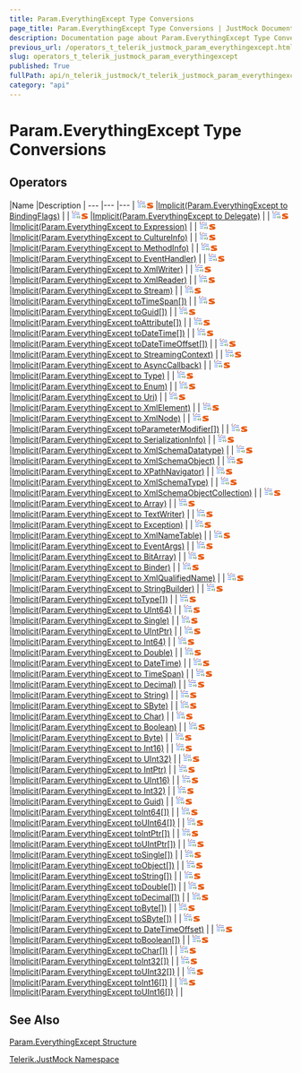 ```yaml
---
title: Param.EverythingExcept Type Conversions
page_title: Param.EverythingExcept Type Conversions | JustMock Documentation
description: Documentation page about Param.EverythingExcept Type Conversions.
previous_url: /operators_t_telerik_justmock_param_everythingexcept.html
slug: operators_t_telerik_justmock_param_everythingexcept
published: True
fullPath: api/n_telerik_justmock/t_telerik_justmock_param_everythingexcept/operators_t_telerik_justmock_param_everythingexcept/operators_t_telerik_justmock_param_everythingexcept
category: "api"
---
```


# Param.EverythingExcept Type Conversions



## Operators



 |Name |Description |
--- |--- |--- |
![Public operator](/icons/puboperator.gif)![Static member](/icons/static.gif) |[Implicit(Param.EverythingExcept to BindingFlags)](m_telerik_justmock_param_everythingexcept_op_implicit) | |
![Public operator](/icons/puboperator.gif)![Static member](/icons/static.gif) |[Implicit(Param.EverythingExcept to Delegate)](m_telerik_justmock_param_everythingexcept_op_implicit_1) | |
![Public operator](/icons/puboperator.gif)![Static member](/icons/static.gif) |[Implicit(Param.EverythingExcept to Expression)](m_telerik_justmock_param_everythingexcept_op_implicit_2) | |
![Public operator](/icons/puboperator.gif)![Static member](/icons/static.gif) |[Implicit(Param.EverythingExcept to CultureInfo)](m_telerik_justmock_param_everythingexcept_op_implicit_3) | |
![Public operator](/icons/puboperator.gif)![Static member](/icons/static.gif) |[Implicit(Param.EverythingExcept to MethodInfo)](m_telerik_justmock_param_everythingexcept_op_implicit_4) | |
![Public operator](/icons/puboperator.gif)![Static member](/icons/static.gif) |[Implicit(Param.EverythingExcept to EventHandler)](m_telerik_justmock_param_everythingexcept_op_implicit_5) | |
![Public operator](/icons/puboperator.gif)![Static member](/icons/static.gif) |[Implicit(Param.EverythingExcept to XmlWriter)](m_telerik_justmock_param_everythingexcept_op_implicit_6) | |
![Public operator](/icons/puboperator.gif)![Static member](/icons/static.gif) |[Implicit(Param.EverythingExcept to XmlReader)](m_telerik_justmock_param_everythingexcept_op_implicit_7) | |
![Public operator](/icons/puboperator.gif)![Static member](/icons/static.gif) |[Implicit(Param.EverythingExcept to Stream)](m_telerik_justmock_param_everythingexcept_op_implicit_8) | |
![Public operator](/icons/puboperator.gif)![Static member](/icons/static.gif) |[Implicit(Param.EverythingExcept toTimeSpan[])](m_telerik_justmock_param_everythingexcept_op_implicit_9) | |
![Public operator](/icons/puboperator.gif)![Static member](/icons/static.gif) |[Implicit(Param.EverythingExcept toGuid[])](m_telerik_justmock_param_everythingexcept_op_implicit_10) | |
![Public operator](/icons/puboperator.gif)![Static member](/icons/static.gif) |[Implicit(Param.EverythingExcept toAttribute[])](m_telerik_justmock_param_everythingexcept_op_implicit_11) | |
![Public operator](/icons/puboperator.gif)![Static member](/icons/static.gif) |[Implicit(Param.EverythingExcept toDateTime[])](m_telerik_justmock_param_everythingexcept_op_implicit_12) | |
![Public operator](/icons/puboperator.gif)![Static member](/icons/static.gif) |[Implicit(Param.EverythingExcept toDateTimeOffset[])](m_telerik_justmock_param_everythingexcept_op_implicit_13) | |
![Public operator](/icons/puboperator.gif)![Static member](/icons/static.gif) |[Implicit(Param.EverythingExcept to StreamingContext)](m_telerik_justmock_param_everythingexcept_op_implicit_14) | |
![Public operator](/icons/puboperator.gif)![Static member](/icons/static.gif) |[Implicit(Param.EverythingExcept to AsyncCallback)](m_telerik_justmock_param_everythingexcept_op_implicit_15) | |
![Public operator](/icons/puboperator.gif)![Static member](/icons/static.gif) |[Implicit(Param.EverythingExcept to Type)](m_telerik_justmock_param_everythingexcept_op_implicit_16) | |
![Public operator](/icons/puboperator.gif)![Static member](/icons/static.gif) |[Implicit(Param.EverythingExcept to Enum)](m_telerik_justmock_param_everythingexcept_op_implicit_17) | |
![Public operator](/icons/puboperator.gif)![Static member](/icons/static.gif) |[Implicit(Param.EverythingExcept to Uri)](m_telerik_justmock_param_everythingexcept_op_implicit_18) | |
![Public operator](/icons/puboperator.gif)![Static member](/icons/static.gif) |[Implicit(Param.EverythingExcept to XmlElement)](m_telerik_justmock_param_everythingexcept_op_implicit_19) | |
![Public operator](/icons/puboperator.gif)![Static member](/icons/static.gif) |[Implicit(Param.EverythingExcept to XmlNode)](m_telerik_justmock_param_everythingexcept_op_implicit_20) | |
![Public operator](/icons/puboperator.gif)![Static member](/icons/static.gif) |[Implicit(Param.EverythingExcept toParameterModifier[])](m_telerik_justmock_param_everythingexcept_op_implicit_21) | |
![Public operator](/icons/puboperator.gif)![Static member](/icons/static.gif) |[Implicit(Param.EverythingExcept to SerializationInfo)](m_telerik_justmock_param_everythingexcept_op_implicit_22) | |
![Public operator](/icons/puboperator.gif)![Static member](/icons/static.gif) |[Implicit(Param.EverythingExcept to XmlSchemaDatatype)](m_telerik_justmock_param_everythingexcept_op_implicit_23) | |
![Public operator](/icons/puboperator.gif)![Static member](/icons/static.gif) |[Implicit(Param.EverythingExcept to XmlSchemaObject)](m_telerik_justmock_param_everythingexcept_op_implicit_24) | |
![Public operator](/icons/puboperator.gif)![Static member](/icons/static.gif) |[Implicit(Param.EverythingExcept to XPathNavigator)](m_telerik_justmock_param_everythingexcept_op_implicit_25) | |
![Public operator](/icons/puboperator.gif)![Static member](/icons/static.gif) |[Implicit(Param.EverythingExcept to XmlSchemaType)](m_telerik_justmock_param_everythingexcept_op_implicit_26) | |
![Public operator](/icons/puboperator.gif)![Static member](/icons/static.gif) |[Implicit(Param.EverythingExcept to XmlSchemaObjectCollection)](m_telerik_justmock_param_everythingexcept_op_implicit_27) | |
![Public operator](/icons/puboperator.gif)![Static member](/icons/static.gif) |[Implicit(Param.EverythingExcept to Array)](m_telerik_justmock_param_everythingexcept_op_implicit_28) | |
![Public operator](/icons/puboperator.gif)![Static member](/icons/static.gif) |[Implicit(Param.EverythingExcept to TextWriter)](m_telerik_justmock_param_everythingexcept_op_implicit_29) | |
![Public operator](/icons/puboperator.gif)![Static member](/icons/static.gif) |[Implicit(Param.EverythingExcept to Exception)](m_telerik_justmock_param_everythingexcept_op_implicit_30) | |
![Public operator](/icons/puboperator.gif)![Static member](/icons/static.gif) |[Implicit(Param.EverythingExcept to XmlNameTable)](m_telerik_justmock_param_everythingexcept_op_implicit_31) | |
![Public operator](/icons/puboperator.gif)![Static member](/icons/static.gif) |[Implicit(Param.EverythingExcept to EventArgs)](m_telerik_justmock_param_everythingexcept_op_implicit_32) | |
![Public operator](/icons/puboperator.gif)![Static member](/icons/static.gif) |[Implicit(Param.EverythingExcept to BitArray)](m_telerik_justmock_param_everythingexcept_op_implicit_33) | |
![Public operator](/icons/puboperator.gif)![Static member](/icons/static.gif) |[Implicit(Param.EverythingExcept to Binder)](m_telerik_justmock_param_everythingexcept_op_implicit_34) | |
![Public operator](/icons/puboperator.gif)![Static member](/icons/static.gif) |[Implicit(Param.EverythingExcept to XmlQualifiedName)](m_telerik_justmock_param_everythingexcept_op_implicit_35) | |
![Public operator](/icons/puboperator.gif)![Static member](/icons/static.gif) |[Implicit(Param.EverythingExcept to StringBuilder)](m_telerik_justmock_param_everythingexcept_op_implicit_36) | |
![Public operator](/icons/puboperator.gif)![Static member](/icons/static.gif) |[Implicit(Param.EverythingExcept toType[])](m_telerik_justmock_param_everythingexcept_op_implicit_37) | |
![Public operator](/icons/puboperator.gif)![Static member](/icons/static.gif) |[Implicit(Param.EverythingExcept to UInt64)](m_telerik_justmock_param_everythingexcept_op_implicit_38) | |
![Public operator](/icons/puboperator.gif)![Static member](/icons/static.gif) |[Implicit(Param.EverythingExcept to Single)](m_telerik_justmock_param_everythingexcept_op_implicit_39) | |
![Public operator](/icons/puboperator.gif)![Static member](/icons/static.gif) |[Implicit(Param.EverythingExcept to UIntPtr)](m_telerik_justmock_param_everythingexcept_op_implicit_40) | |
![Public operator](/icons/puboperator.gif)![Static member](/icons/static.gif) |[Implicit(Param.EverythingExcept to Int64)](m_telerik_justmock_param_everythingexcept_op_implicit_41) | |
![Public operator](/icons/puboperator.gif)![Static member](/icons/static.gif) |[Implicit(Param.EverythingExcept to Double)](m_telerik_justmock_param_everythingexcept_op_implicit_42) | |
![Public operator](/icons/puboperator.gif)![Static member](/icons/static.gif) |[Implicit(Param.EverythingExcept to DateTime)](m_telerik_justmock_param_everythingexcept_op_implicit_43) | |
![Public operator](/icons/puboperator.gif)![Static member](/icons/static.gif) |[Implicit(Param.EverythingExcept to TimeSpan)](m_telerik_justmock_param_everythingexcept_op_implicit_44) | |
![Public operator](/icons/puboperator.gif)![Static member](/icons/static.gif) |[Implicit(Param.EverythingExcept to Decimal)](m_telerik_justmock_param_everythingexcept_op_implicit_45) | |
![Public operator](/icons/puboperator.gif)![Static member](/icons/static.gif) |[Implicit(Param.EverythingExcept to String)](m_telerik_justmock_param_everythingexcept_op_implicit_46) | |
![Public operator](/icons/puboperator.gif)![Static member](/icons/static.gif) |[Implicit(Param.EverythingExcept to SByte)](m_telerik_justmock_param_everythingexcept_op_implicit_47) | |
![Public operator](/icons/puboperator.gif)![Static member](/icons/static.gif) |[Implicit(Param.EverythingExcept to Char)](m_telerik_justmock_param_everythingexcept_op_implicit_48) | |
![Public operator](/icons/puboperator.gif)![Static member](/icons/static.gif) |[Implicit(Param.EverythingExcept to Boolean)](m_telerik_justmock_param_everythingexcept_op_implicit_49) | |
![Public operator](/icons/puboperator.gif)![Static member](/icons/static.gif) |[Implicit(Param.EverythingExcept to Byte)](m_telerik_justmock_param_everythingexcept_op_implicit_50) | |
![Public operator](/icons/puboperator.gif)![Static member](/icons/static.gif) |[Implicit(Param.EverythingExcept to Int16)](m_telerik_justmock_param_everythingexcept_op_implicit_51) | |
![Public operator](/icons/puboperator.gif)![Static member](/icons/static.gif) |[Implicit(Param.EverythingExcept to UInt32)](m_telerik_justmock_param_everythingexcept_op_implicit_52) | |
![Public operator](/icons/puboperator.gif)![Static member](/icons/static.gif) |[Implicit(Param.EverythingExcept to IntPtr)](m_telerik_justmock_param_everythingexcept_op_implicit_53) | |
![Public operator](/icons/puboperator.gif)![Static member](/icons/static.gif) |[Implicit(Param.EverythingExcept to UInt16)](m_telerik_justmock_param_everythingexcept_op_implicit_54) | |
![Public operator](/icons/puboperator.gif)![Static member](/icons/static.gif) |[Implicit(Param.EverythingExcept to Int32)](m_telerik_justmock_param_everythingexcept_op_implicit_55) | |
![Public operator](/icons/puboperator.gif)![Static member](/icons/static.gif) |[Implicit(Param.EverythingExcept to Guid)](m_telerik_justmock_param_everythingexcept_op_implicit_56) | |
![Public operator](/icons/puboperator.gif)![Static member](/icons/static.gif) |[Implicit(Param.EverythingExcept toInt64[])](m_telerik_justmock_param_everythingexcept_op_implicit_57) | |
![Public operator](/icons/puboperator.gif)![Static member](/icons/static.gif) |[Implicit(Param.EverythingExcept toUInt64[])](m_telerik_justmock_param_everythingexcept_op_implicit_58) | |
![Public operator](/icons/puboperator.gif)![Static member](/icons/static.gif) |[Implicit(Param.EverythingExcept toIntPtr[])](m_telerik_justmock_param_everythingexcept_op_implicit_59) | |
![Public operator](/icons/puboperator.gif)![Static member](/icons/static.gif) |[Implicit(Param.EverythingExcept toUIntPtr[])](m_telerik_justmock_param_everythingexcept_op_implicit_60) | |
![Public operator](/icons/puboperator.gif)![Static member](/icons/static.gif) |[Implicit(Param.EverythingExcept toSingle[])](m_telerik_justmock_param_everythingexcept_op_implicit_61) | |
![Public operator](/icons/puboperator.gif)![Static member](/icons/static.gif) |[Implicit(Param.EverythingExcept toObject[])](m_telerik_justmock_param_everythingexcept_op_implicit_62) | |
![Public operator](/icons/puboperator.gif)![Static member](/icons/static.gif) |[Implicit(Param.EverythingExcept toString[])](m_telerik_justmock_param_everythingexcept_op_implicit_63) | |
![Public operator](/icons/puboperator.gif)![Static member](/icons/static.gif) |[Implicit(Param.EverythingExcept toDouble[])](m_telerik_justmock_param_everythingexcept_op_implicit_64) | |
![Public operator](/icons/puboperator.gif)![Static member](/icons/static.gif) |[Implicit(Param.EverythingExcept toDecimal[])](m_telerik_justmock_param_everythingexcept_op_implicit_65) | |
![Public operator](/icons/puboperator.gif)![Static member](/icons/static.gif) |[Implicit(Param.EverythingExcept toByte[])](m_telerik_justmock_param_everythingexcept_op_implicit_66) | |
![Public operator](/icons/puboperator.gif)![Static member](/icons/static.gif) |[Implicit(Param.EverythingExcept toSByte[])](m_telerik_justmock_param_everythingexcept_op_implicit_67) | |
![Public operator](/icons/puboperator.gif)![Static member](/icons/static.gif) |[Implicit(Param.EverythingExcept to DateTimeOffset)](m_telerik_justmock_param_everythingexcept_op_implicit_68) | |
![Public operator](/icons/puboperator.gif)![Static member](/icons/static.gif) |[Implicit(Param.EverythingExcept toBoolean[])](m_telerik_justmock_param_everythingexcept_op_implicit_69) | |
![Public operator](/icons/puboperator.gif)![Static member](/icons/static.gif) |[Implicit(Param.EverythingExcept toChar[])](m_telerik_justmock_param_everythingexcept_op_implicit_70) | |
![Public operator](/icons/puboperator.gif)![Static member](/icons/static.gif) |[Implicit(Param.EverythingExcept toInt32[])](m_telerik_justmock_param_everythingexcept_op_implicit_71) | |
![Public operator](/icons/puboperator.gif)![Static member](/icons/static.gif) |[Implicit(Param.EverythingExcept toUInt32[])](m_telerik_justmock_param_everythingexcept_op_implicit_72) | |
![Public operator](/icons/puboperator.gif)![Static member](/icons/static.gif) |[Implicit(Param.EverythingExcept toInt16[])](m_telerik_justmock_param_everythingexcept_op_implicit_73) | |
![Public operator](/icons/puboperator.gif)![Static member](/icons/static.gif) |[Implicit(Param.EverythingExcept toUInt16[])](m_telerik_justmock_param_everythingexcept_op_implicit_74) | |


## See Also



 [Param.EverythingExcept Structure](t_telerik_justmock_param_everythingexcept) 

 [Telerik.JustMock Namespace](n_telerik_justmock) 



